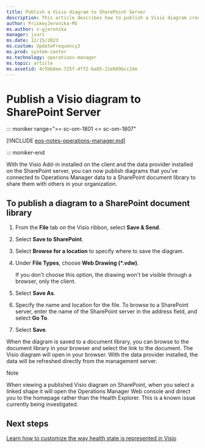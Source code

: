 ```yaml
---
title: Publish a Visio diagram to SharePoint Server
description: This article describes how to publish a Visio diagram created with the add-in to your SharePoint document library.
author: PriskeyJeronika-MS
ms.author: v-gjeronika
manager: jsuri
ms.date: 12/15/2023
ms.custom: UpdateFrequency3
ms.prod: system-center
ms.technology: operations-manager
ms.topic: article
ms.assetid: 4c5bb8ee-725f-4ff2-ba85-21e689bcc1de
---
```


# Publish a Visio diagram to SharePoint Server

::: moniker range=">= sc-om-1801 <= sc-om-1807"

[!INCLUDE [eos-notes-operations-manager.md](../includes/eos-notes-operations-manager.md)]

::: moniker-end

With the Visio Add-in installed on the client and the data provider installed on the SharePoint server, you can now publish diagrams that you've connected to Operations Manager data to a SharePoint document library to share them with others in your organization.  

## To publish a diagram to a SharePoint document library  

1.  From the **File** tab on the Visio ribbon, select **Save & Send**.  

2.  Select **Save to SharePoint**.  

3.  Select **Browse for a location** to specify where to save the diagram.  

4.  Under **File Types**, choose **Web Drawing (*.vdw)**.  

    If you don't choose this option, the drawing won't be visible through a browser, only the client.  

5.  Select **Save As**.  

6.  Specify the name and location for the file. To browse to a SharePoint server, enter the name of the SharePoint server in the address field, and select **Go To**.  

7.  Select **Save**.  

When the diagram is saved to a document library, you can browse to the document library in your browser and select the link to the document. The Visio diagram will open in your browser. With the data provider installed, the data will be refreshed directly from the management server.  

> [!NOTE]
> When viewing a published Visio diagram on SharePoint, when you select a linked shape it will open the Operations Manager Web console and direct you to the homepage rather than the Health Explorer. This is a known issue currently being investigated.
>

## Next steps

[Learn how to customize the way health state is represented in Visio](manage-visio-addin-change-healthstate-datagraphic.md)
